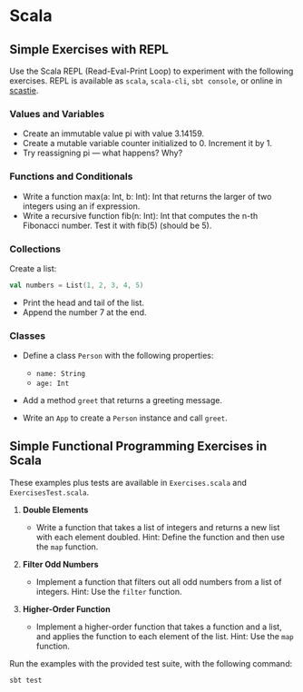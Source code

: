 # Scala

## Simple Exercises with REPL

Use the Scala REPL (Read-Eval-Print Loop) to experiment with the following exercises.
REPL is available as `scala`, `scala-cli`, `sbt console`, or online in [scastie](https://scastie.scala-lang.org/).

### Values and Variables

* Create an immutable value pi with value 3.14159.
* Create a mutable variable counter initialized to 0. Increment it by 1.
* Try reassigning pi — what happens? Why?

### Functions and Conditionals

* Write a function max(a: Int, b: Int): Int that returns the larger of two integers using an if expression.
* Write a recursive function fib(n: Int): Int that computes the n-th Fibonacci number. Test it with fib(5) (should be 5).

### Collections

Create a list:
```scala
val numbers = List(1, 2, 3, 4, 5)
```
* Print the head and tail of the list.
* Append the number 7 at the end.

### Classes

* Define a class `Person` with the following properties:
  - `name: String`
  - `age: Int`

* Add a method `greet` that returns a greeting message.
* Write an `App` to create a `Person` instance and call `greet`.

## Simple Functional Programming Exercises in Scala

These examples plus tests are available in `Exercises.scala` and `ExercisesTest.scala`.

1. **Double Elements**
	- Write a function that takes a list of integers and returns a new list with each element doubled.
  Hint: Define the function and then use the `map` function.

2. **Filter Odd Numbers**
	- Implement a function that filters out all odd numbers from a list of integers.
  Hint: Use the `filter` function.

3. **Higher-Order Function**
	- Implement a higher-order function that takes a function and a list, and applies the function to each element of the list.
  Hint: Use the `map` function.

Run the examples with the provided test suite, with the following command:
```bash
sbt test 
```